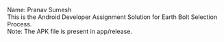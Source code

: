 Name: Pranav Sumesh <br />
This is the Android Developer Assignment Solution for Earth Bolt Selection Process. <br />
Note: The APK file is present in app/release.
